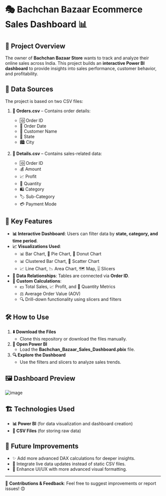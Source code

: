# 🎭 Bachchan Bazaar Ecommerce Sales Dashboard 📊

## 📌 Project Overview
The owner of **Bachchan Bazaar Store** wants to track and analyze their online sales across India. This project builds an **interactive Power BI dashboard** to provide insights into sales performance, customer behavior, and profitability.

## 📂 Data Sources
The project is based on two CSV files:

1. **📜 Orders.csv** – Contains order details:
   - 🆔 Order ID
   - 📅 Order Date
   - 👤 Customer Name
   - 📍 State
   - 🏙️ City

2. **📜 Details.csv** – Contains sales-related data:
   - 🆔 Order ID
   - 💰 Amount
   - 📈 Profit
   - 🔢 Quantity
   - 🛍️ Category
   - 🏷️ Sub-Category
   - 💳 Payment Mode

## 🚀 Key Features
- **📊 Interactive Dashboard**: Users can filter data by **state, category, and time period**.
- **📈 Visualizations Used**:
  - 📊 Bar Chart, 🥧 Pie Chart, 🍩 Donut Chart
  - 📊 Clustered Bar Chart, 🔢 Scatter Chart
  - 📈 Line Chart, 📉 Area Chart, 🗺️ Map, 🎚️ Slicers
- **🔗 Data Relationships**: Tables are connected via **Order ID**.
- **📌 Custom Calculations**:
  - 💵 Total Sales, 📈 Profit, and 🔢 Quantity Metrics
  - ⚖️ Average Order Value (AOV)
  - 🔍 Drill-down functionality using slicers and filters

## 🛠️ How to Use
1. **⬇️ Download the Files**
   - Clone this repository or download the files manually.
2. **📂 Open Power BI**
   - Load the **Bachchan_Bazaar_Sales_Dashboard.pbix** file.
3. **🔍 Explore the Dashboard**
   - Use the filters and slicers to analyze sales trends.

## 🖼️ Dashboard Preview
![image](https://github.com/user-attachments/assets/0784a7fd-ea6b-441e-8a71-9cc343262b0c)

## 🏗️ Technologies Used
- **📊 Power BI** (for data visualization and dashboard creation)
- **📂 CSV Files** (for storing raw data)

## 🔮 Future Improvements
- ✨ Add more advanced DAX calculations for deeper insights.
- 🔄 Integrate live data updates instead of static CSV files.
- 🎨 Enhance UI/UX with more advanced visual formatting.

---
📌 **Contributions & Feedback**: Feel free to suggest improvements or report issues! 😊


